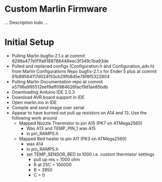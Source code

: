 # Custom Marlin Firmware

... Description todo ...

# Initial Setup
* Pulling Marlin bugfix-2.1.x at commit 8298a477e1f1fa6188788448eec3f349c1ba93de
* Pulled and replaced configs (Configuration.h and Configuration_adv.h) from Marlin Configurations Repo bugfix-2.1.x for Ender 5 plus at commit 81b89564117d024f50cb29fb8d5e78f8f5322804
* Pulling Marlin Documentation repo at commit a5796a995512eef9aff0984626facf9d1ae85bdb
* Downloading Arduino IDE 2.0.3
* Download AVR board support in IDE
* Open marlin.ino in IDE
* Compile and send image over serial
* Appear to have burned out pull up resistors on A14 and 13. Use the following work around
    * Mapped Nozzle Thermistor to pin A15 (PK7 on ATMega2560)
        * Was A13 and TEMP_PIN_1 was A15
        * in pin_RAMPS.h
    * Mapped Bed heater to pin A11 (PK3 on ATMega2560)
        * was A14
        * in pin_RAMPS.h
        * set TEMP_SENSOR_BED to 1000 i.e. custom thermistor settings
            * pull up res = 1000 ohm
            * R at 25C = 100000
            * B = 3950
            * C = 0
